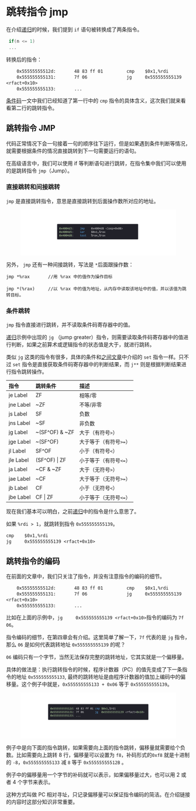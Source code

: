 # 跳转指令 jmp

在介绍[递归](./递归.md)的时候，我们提到 `if` 语句被转换成了两条指令。

```c
 if(n <= 1)
 ...
 ```

 转换后的指令：

```arm
    0x55555555512d:       48 83 ff 01         cmp    $0x1,%rdi
    0x555555555131:       7f 06               jg     0x555555555139 <rfact+0x10>
    0x555555555133:       ...
```

[条件码](./条件码.md)一文中我们已经知道了第一行中的 `cmp` 指令的具体含义，这次我们就来看看第二行的跳转指令。

## 跳转指令 JMP

代码正常情况下会一句接着一句的顺序往下运行，但是如果遇到条件判断等情况，就需要根据条件的情况直接跳转到下一句需要运行的语句。

在高级语言中，我们可以使用 if 等判断语句进行跳转，在指令集中我们可以使用的是跳转指令 `jmp`（Jump）。

### 直接跳转和间接跳转

`jmp` 是直接跳转指令，意思是直接跳转到后面操作数所对应的地址。

<figure>
    <img src="./doc/illustrations/jump/jump01.gif" width="700" alt="register" align="center">
</figure>

另外， `jmp` 还有一种间接跳转，写法是 `*`后面跟操作数：

```arm
jmp *%rax       //用 %rax 中的值作为操作目标

jmp *(%rax)     //以 %rax 中的值为地址，从内存中读取该地址中的值，并以该值为跳转目标。

```

### 条件跳转

`jmp` 指令直接进行跳转，并不读取条件码寄存器中的值。

[递归](./递归.md)示例中出现的 `jg` （jump greater）指令，则需要读取条件码寄存器中的值进行判断，如果之前算术或逻辑指令的状态值是大于，就进行跳转。

类似 `jg` 这类的指令有很多，具体的条件和[之间文章](./条件码.md)中介绍的 `set` 指令一样。只不过 `set` 指令是直接获取条件码寄存器中的判断结果，而 `j**` 则是根据判断结果进行指令跳转操作。

|指令|跳转条件|描述|
|:--|:--|:--|
|je Label|ZF|相等/零|
|jne Label|~ZF|不等/非零|
|js Label|SF|负数|
|jns Label|~SF|非负数|
|jg Label|~(SF^OF) & ~ZF|大于（有符号`>`）|
|jge Label|~(SF^OF)|大于等于（有符号`>=`）|
|jl Label|SF^OF |小于（有符号`<`）|
|jle Label|(SF^OF) &#124;  ZF|小于等于（有符号`<=`）|
|ja Label|~CF & ~ZF |大于（无符号`>`）|
|jae Label|~CF |大于等于（无符号`>=`）|
|jb Label|CF|小于（无符号`<`）|
|jbe Label|CF &#124;  ZF|小于等于（无符号`<=`）|

现在我们基本可以明白，之前[递归](./递归.md)中的指令是什么意思了。

如果 `%rdi > 1`，就跳转到指令 `0x555555555139`。

```arm
cmp    $0x1,%rdi
jg     0x555555555139 <rfact+0x10>
```

## 跳转指令的编码

在前面的文章中，我们只关注了指令，并没有注意指令的编码的细节。

```arm
    0x55555555512d:       48 83 ff 01         cmp    $0x1,%rdi
    0x555555555131:       7f 06               jg     0x555555555139 <rfact+0x10>
    0x555555555133:       ...
```

比如在上面的示例中，`jg     0x555555555139 <rfact+0x10>`指令的编码为 `7f 06`。

指令编码的细节，在第四章会有介绍。这里简单了解一下，`7f` 代表的是 `jg` 指令，那么 `06` 是如何代表跳转地址 `0x555555555139` 的呢？

`06` 编码只有一个字节，当然无法保存完整的跳转地址，它其实就是一个偏移量。

具体的做法是：执行跳转指令的时候，程序计数器（PC）的值先变成了下一条指令的地址 `0x555555555133`, 最终的跳转地址是由程序计数器的值加上编码中的偏移量。这个例子中就是，`0x555555555133 + 0x06` 等于 `0x555555555139`。

<figure>
    <img src="./doc/illustrations/jump/jump02.gif" width="700" alt="register" align="center">
</figure>

例子中是向下面的指令跳转，如果需要向上面的指令跳转，偏移量就需要给个负数。比如需要向上跳转 8 行，偏移量可以设置为 `f8`，补码形式的`0xf8` 就是十进制的 `-8`，`0x555555555133` 减 `8` 等于 `0x55555555512B` 。

例子中的偏移量用一个字节的补码就可以表示，如果偏移量过大，也可以用 2 或者 4 个字节来表示。

这种方式叫做 PC 相对寻址，只记录偏移量可以保证指令编码的简洁。在介绍链接的内容时这部分知识非常重要。